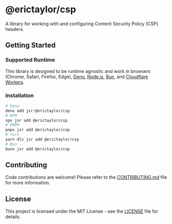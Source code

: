 # @erictaylor/csp

A library for working with and configuring Content Security Policy (CSP)
headers.

## Getting Started

### Supported Runtime

This library is designed to be runtime agnostic and work in browsers (Chrome,
Safari, Firefox, Edge), [Deno](https://deno.com/),
[Node.js](https://nodejs.org/), [Bun](https://bun.sh), and
[Cloudflare Workers](https://workers.cloudflare.com/).

### Installation

```bash
# Deno
deno add jsr:@erictaylor/csp
# NPM
npx jsr add @erictaylor/csp
# PNPM
pnpx jsr add @erictaylor/csp
# Yarn
yarn dlx jsr add @erictaylor/csp
# Bun
bunx jsr add @erictaylor/csp
```

<!-- ### Usage

Please refer to the [documentation](https://jsr.io/@erictaylor/csp/doc)
for more information on how to use this library. -->

## Contributing

Code contributions are welcome! Please refer to the
[CONTRIBUTING.md](./CONTRIBUTING.md) file for more information.

## License

This project is licensed under the MIT License - see the [LICENSE](./LICENSE)
file for details.
